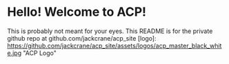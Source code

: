 # Hello! Welcome to ACP!
This is probably not meant for your eyes. This README is for the private github repo at github.com/jackcrane/acp_site
[logo]: https://github.com/jackcrane/acp_site/assets/logos/acp_master_black_white.jpg "ACP Logo"

